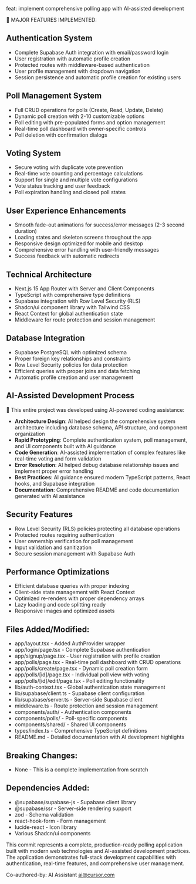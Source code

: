 feat: implement comprehensive polling app with AI-assisted development

🚀 MAJOR FEATURES IMPLEMENTED:

## Authentication System
- Complete Supabase Auth integration with email/password login
- User registration with automatic profile creation
- Protected routes with middleware-based authentication
- User profile management with dropdown navigation
- Session persistence and automatic profile creation for existing users

## Poll Management System
- Full CRUD operations for polls (Create, Read, Update, Delete)
- Dynamic poll creation with 2-10 customizable options
- Poll editing with pre-populated forms and option management
- Real-time poll dashboard with owner-specific controls
- Poll deletion with confirmation dialogs

## Voting System
- Secure voting with duplicate vote prevention
- Real-time vote counting and percentage calculations
- Support for single and multiple vote configurations
- Vote status tracking and user feedback
- Poll expiration handling and closed poll states

## User Experience Enhancements
- Smooth fade-out animations for success/error messages (2-3 second duration)
- Loading states and skeleton screens throughout the app
- Responsive design optimized for mobile and desktop
- Comprehensive error handling with user-friendly messages
- Success feedback with automatic redirects

## Technical Architecture
- Next.js 15 App Router with Server and Client Components
- TypeScript with comprehensive type definitions
- Supabase integration with Row Level Security (RLS)
- Shadcn/ui component library with Tailwind CSS
- React Context for global authentication state
- Middleware for route protection and session management

## Database Integration
- Supabase PostgreSQL with optimized schema
- Proper foreign key relationships and constraints
- Row Level Security policies for data protection
- Efficient queries with proper joins and data fetching
- Automatic profile creation and user management

## AI-Assisted Development Process
🤖 This entire project was developed using AI-powered coding assistance:

- **Architecture Design**: AI helped design the comprehensive system architecture including database schema, API structure, and component organization
- **Rapid Prototyping**: Complete authentication system, poll management, and UI components built with AI guidance
- **Code Generation**: AI-assisted implementation of complex features like real-time voting and form validation
- **Error Resolution**: AI helped debug database relationship issues and implement proper error handling
- **Best Practices**: AI guidance ensured modern TypeScript patterns, React hooks, and Supabase integration
- **Documentation**: Comprehensive README and code documentation generated with AI assistance

## Security Features
- Row Level Security (RLS) policies protecting all database operations
- Protected routes requiring authentication
- User ownership verification for poll management
- Input validation and sanitization
- Secure session management with Supabase Auth

## Performance Optimizations
- Efficient database queries with proper indexing
- Client-side state management with React Context
- Optimized re-renders with proper dependency arrays
- Lazy loading and code splitting ready
- Responsive images and optimized assets

## Files Added/Modified:
- app/layout.tsx - Added AuthProvider wrapper
- app/login/page.tsx - Complete Supabase authentication
- app/signup/page.tsx - User registration with profile creation
- app/polls/page.tsx - Real-time poll dashboard with CRUD operations
- app/polls/create/page.tsx - Dynamic poll creation form
- app/polls/[id]/page.tsx - Individual poll view with voting
- app/polls/[id]/edit/page.tsx - Poll editing functionality
- lib/auth-context.tsx - Global authentication state management
- lib/supabase/client.ts - Supabase client configuration
- lib/supabase/server.ts - Server-side Supabase client
- middleware.ts - Route protection and session management
- components/auth/ - Authentication components
- components/polls/ - Poll-specific components
- components/shared/ - Shared UI components
- types/index.ts - Comprehensive TypeScript definitions
- README.md - Detailed documentation with AI development highlights

## Breaking Changes:
- None - This is a complete implementation from scratch

## Dependencies Added:
- @supabase/supabase-js - Supabase client library
- @supabase/ssr - Server-side rendering support
- zod - Schema validation
- react-hook-form - Form management
- lucide-react - Icon library
- Various Shadcn/ui components

This commit represents a complete, production-ready polling application built with modern web technologies and AI-assisted development practices. The application demonstrates full-stack development capabilities with authentication, real-time features, and comprehensive user management.

Co-authored-by: AI Assistant <ai@cursor.com>
